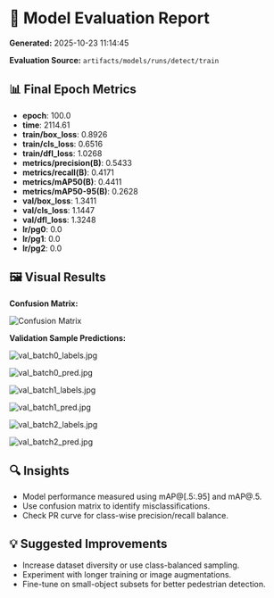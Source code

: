# 🧠 Model Evaluation Report

**Generated:** 2025-10-23 11:14:45

**Evaluation Source:** `artifacts/models/runs/detect/train`

## 📊 Final Epoch Metrics
- **epoch**: 100.0
- **time**: 2114.61
- **train/box_loss**: 0.8926
- **train/cls_loss**: 0.6516
- **train/dfl_loss**: 1.0268
- **metrics/precision(B)**: 0.5433
- **metrics/recall(B)**: 0.4171
- **metrics/mAP50(B)**: 0.4411
- **metrics/mAP50-95(B)**: 0.2628
- **val/box_loss**: 1.3411
- **val/cls_loss**: 1.1447
- **val/dfl_loss**: 1.3248
- **lr/pg0**: 0.0
- **lr/pg1**: 0.0
- **lr/pg2**: 0.0

## 🖼️ Visual Results
**Confusion Matrix:**

![Confusion Matrix](\confusion_matrix.png)

**Validation Sample Predictions:**

![val_batch0_labels.jpg](\val_batch0_labels.jpg)

![val_batch0_pred.jpg](\val_batch0_pred.jpg)

![val_batch1_labels.jpg](\val_batch1_labels.jpg)

![val_batch1_pred.jpg](\val_batch1_pred.jpg)

![val_batch2_labels.jpg](\val_batch2_labels.jpg)

![val_batch2_pred.jpg](\val_batch2_pred.jpg)


## 🔍 Insights
- Model performance measured using mAP@[.5:.95] and mAP@.5.
- Use confusion matrix to identify misclassifications.
- Check PR curve for class-wise precision/recall balance.

## 💡 Suggested Improvements
- Increase dataset diversity or use class-balanced sampling.
- Experiment with longer training or image augmentations.
- Fine-tune on small-object subsets for better pedestrian detection.
